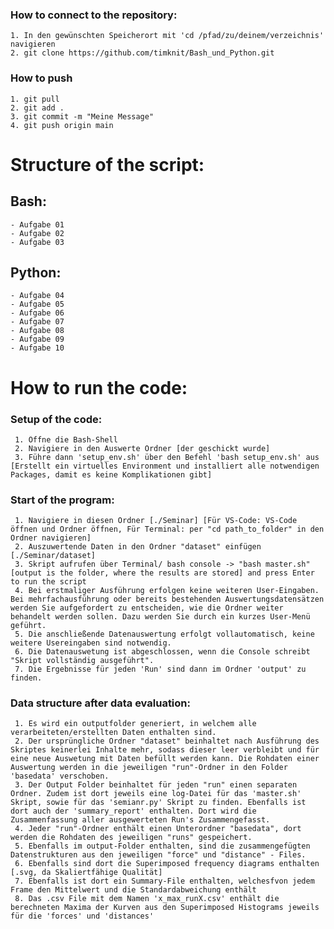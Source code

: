   ### How to connect to the repository:
    1. In den gewünschten Speicherort mit 'cd /pfad/zu/deinem/verzeichnis' navigieren
    2. git clone https://github.com/timknit/Bash_und_Python.git
  ### How to push
    1. git pull 
    2. git add .
    3. git commit -m "Meine Message"
    4. git push origin main




# Structure of the script:
  ## Bash:
    - Aufgabe 01
    - Aufgabe 02
    - Aufgabe 03
  ## Python:
    - Aufgabe 04
    - Aufgabe 05
    - Aufgabe 06
    - Aufgabe 07
    - Aufgabe 08
    - Aufgabe 09
    - Aufgabe 10 


# How to run the code:
### Setup of the code:
     1. Öffne die Bash-Shell
     2. Navigiere in den Auswerte Ordner [der geschickt wurde]
     3. Führe dann 'setup_env.sh' über den Befehl 'bash setup_env.sh' aus [Erstellt ein virtuelles Environment und installiert alle notwendigen Packages, damit es keine Komplikationen gibt]

### Start of the program:
     1. Navigiere in diesen Ordner [./Seminar] [Für VS-Code: VS-Code öffnen und Ordner öffnen, Für Terminal: per "cd path_to_folder" in den Ordner navigieren]
     2. Auszuwertende Daten in den Ordner "dataset" einfügen [./Seminar/dataset]
     3. Skript aufrufen über Terminal/ bash console -> "bash master.sh" [output is the folder, where the results are stored] and press Enter to run the script
     4. Bei erstmaliger Ausführung erfolgen keine weiteren User-Eingaben. Bei mehrfachausführung oder bereits bestehenden Auswertungsdatensätzen werden Sie aufgefordert zu entscheiden, wie die Ordner weiter behandelt werden sollen. Dazu werden Sie durch ein kurzes User-Menü geführt.
     5. Die anschließende Datenauswertung erfolgt vollautomatisch, keine weitere Usereingaben sind notwendig.
     6. Die Datenauswetung ist abgeschlossen, wenn die Console schreibt "Skript vollständig ausgeführt".
     7. Die Ergebnisse für jeden 'Run' sind dann im Ordner 'output' zu finden.


### Data structure after data evaluation:
     1. Es wird ein outputfolder generiert, in welchem alle verarbeiteten/erstellten Daten enthalten sind.
     2. Der ursprüngliche Ordner "dataset" beinhaltet nach Ausführung des Skriptes keinerlei Inhalte mehr, sodass dieser leer verbleibt und für eine neue Auswetung mit Daten befüllt werden kann. Die Rohdaten einer Auswertung werden in die jeweiligen "run"-Ordner in den Folder 'basedata' verschoben.
     3. Der Output Folder beinhaltet für jeden "run" einen separaten Ordner. Zudem ist dort jeweils eine log-Datei für das 'master.sh' Skript, sowie für das 'semianr.py' Skript zu finden. Ebenfalls ist dort auch der 'summary_report' enthalten. Dort wird die Zusammenfassung aller ausgewerteten Run's Zusammengefasst.
     4. Jeder "run"-Ordner enthält einen Unterordner "basedata", dort werden die Rohdaten des jeweiligen "runs" gespeichert.
     5. Ebenfalls im output-Folder enthalten, sind die zusammengefügten Datenstrukturen aus den jeweiligen "force" und "distance" - Files.
     6. Ebenfalls sind dort die Superimposed frequency diagrams enthalten [.svg, da Skaliertfähige Qualität]
     7. Ebenfalls ist dort ein Summary-File enthalten, welchesfvon jedem Frame den Mittelwert und die Standardabweichung enthält
     8. Das .csv File mit dem Namen 'x_max_runX.csv' enthält die berechneten Maxima der Kurven aus den Superimposed Histograms jeweils für die 'forces' und 'distances'




